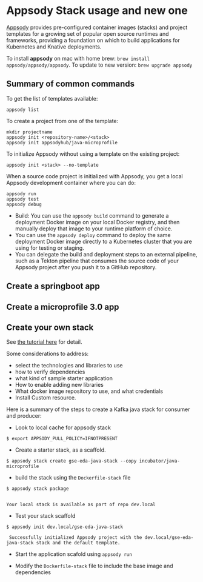 # Appsody Stack usage and new one

[Appsody](https://appsody.dev/) provides pre-configured container images (stacks) and project templates for a growing set of popular open source runtimes and frameworks, providing a foundation on which to build applications for Kubernetes and Knative deployments.

To install **appsody** on mac with home brew:   `brew install appsody/appsody/appsody`. To update to new version: `brew upgrade appsody`

## Summary of common commands

To get the list of templates available: 

```
appsody list
```

To create a project from one of the template:

```
mkdir projectname
appsody init <repository-name>/<stack>
appsody init appsodyhub/java-microprofile
```

To initialize Appsody without using a template on the existing project:

```
appsody init <stack> --no-template 
```

When a source code project is initialized with Appsody, you get a local Appsody development container where you can do:

```
appsody run 
appsody test 
appsody debug 
```

* Build: You can use the `appsody build` command to generate a deployment Docker image on your local Docker registry, and then manually deploy that image to your runtime platform of choice.
* You can use the `appsody deploy` command to deploy the same deployment Docker image directly to a Kubernetes cluster that you are using for testing or staging.
* You can delegate the build and deployment steps to an external pipeline, such as a Tekton pipeline that consumes the source code of your Appsody project after you push it to a GitHub repository.


## Create a springboot app

## Create a microprofile 3.0 app

## Create your own stack

See [the tutorial here](https://developer.ibm.com/tutorials/create-appsody-stack/) for detail.

Some considerations to address:

* select the technologies and libraries to use
* how to verify dependencies
* what kind of sample starter application
* How to enable adding new libraries
* What docker image repository to use, and what credentials
* Install Custom resource. 

Here is a summary of the steps to create a Kafka java stack for consumer and producer:

* Look to local cache for appsody stack

```shell
$ export APPSODY_PULL_POLICY=IFNOTPRESENT
```

* Create a starter stack, as a scaffold. 

```shell
$ appsody stack create gse-eda-java-stack --copy incubator/java-microprofile
```

* build the stack using the `Dockerfile-stack` file

```shell
$ appsody stack package


Your local stack is available as part of repo dev.local
```

* Test your stack scaffold

```shell
$ appsody init dev.local/gse-eda-java-stack

 Successfully initialized Appsody project with the dev.local/gse-eda-java-stack stack and the default template.
```

* Start the application scafold using `appsody run`

* Modify the `Dockerfile-stack` file to include the base image and dependencies